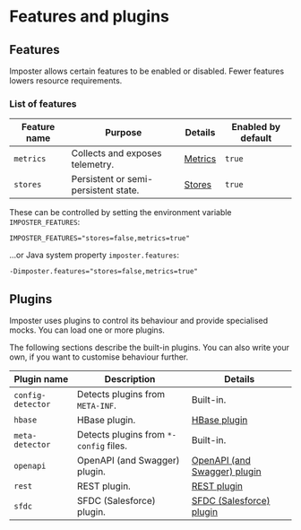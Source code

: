 # Features and plugins

## Features

Imposter allows certain features to be enabled or disabled. Fewer features lowers resource requirements.

### List of features

| Feature name    | Purpose                              | Details                                | Enabled by default |
|-----------------|--------------------------------------|----------------------------------------|--------------------|
| `metrics`       | Collects and exposes telemetry.      | [Metrics](./metrics_logs_telemetry.md) | `true`             |
| `stores`        | Persistent or semi-persistent state. | [Stores](./stores.md)                  | `true`             |

These can be controlled by setting the environment variable `IMPOSTER_FEATURES`:

    IMPOSTER_FEATURES="stores=false,metrics=true"

...or Java system property `imposter.features`:

    -Dimposter.features="stores=false,metrics=true"

## Plugins

Imposter uses plugins to control its behaviour and provide specialised mocks. You can load one or more plugins.

The following sections describe the built-in plugins. You can also write your own, if you want to customise behaviour further.

| Plugin name       | Description                            | Details                                           |
|-------------------|----------------------------------------|---------------------------------------------------|
| `config-detector` | Detects plugins from `META-INF`.       | Built-in.                                         |
| `hbase`           | HBase plugin.                          | [HBase plugin](hbase_plugin.md)                   |
| `meta-detector`   | Detects plugins from `*-config` files. | Built-in.                                         |
| `openapi`         | OpenAPI (and Swagger) plugin.          | [OpenAPI (and Swagger) plugin](openapi_plugin.md) |
| `rest`            | REST plugin.                           | [REST plugin](rest_plugin.md)                     |
| `sfdc`            | SFDC (Salesforce) plugin.              | [SFDC (Salesforce) plugin](sfdc_plugin.md)        |
